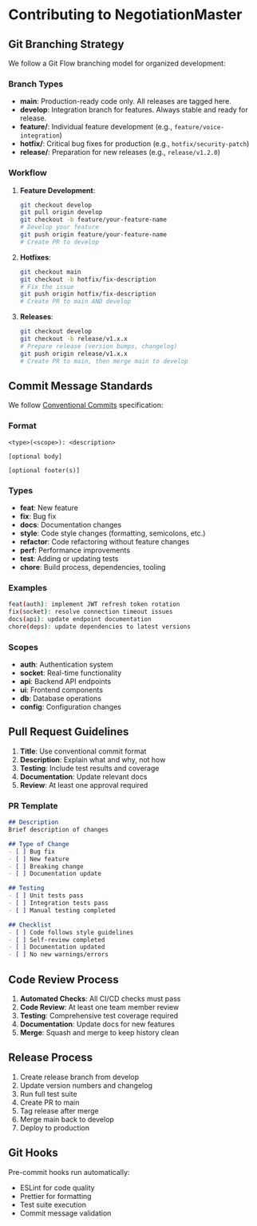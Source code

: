 # Contributing to NegotiationMaster

## Git Branching Strategy

We follow a Git Flow branching model for organized development:

### Branch Types

- **main**: Production-ready code only. All releases are tagged here.
- **develop**: Integration branch for features. Always stable and ready for release.
- **feature/**: Individual feature development (e.g., `feature/voice-integration`)
- **hotfix/**: Critical bug fixes for production (e.g., `hotfix/security-patch`)
- **release/**: Preparation for new releases (e.g., `release/v1.2.0`)

### Workflow

1. **Feature Development**:
   ```bash
   git checkout develop
   git pull origin develop
   git checkout -b feature/your-feature-name
   # Develop your feature
   git push origin feature/your-feature-name
   # Create PR to develop
   ```

2. **Hotfixes**:
   ```bash
   git checkout main
   git checkout -b hotfix/fix-description
   # Fix the issue
   git push origin hotfix/fix-description
   # Create PR to main AND develop
   ```

3. **Releases**:
   ```bash
   git checkout develop
   git checkout -b release/v1.x.x
   # Prepare release (version bumps, changelog)
   git push origin release/v1.x.x
   # Create PR to main, then merge main to develop
   ```

## Commit Message Standards

We follow [Conventional Commits](https://www.conventionalcommits.org/) specification:

### Format
```
<type>(<scope>): <description>

[optional body]

[optional footer(s)]
```

### Types
- **feat**: New feature
- **fix**: Bug fix
- **docs**: Documentation changes
- **style**: Code style changes (formatting, semicolons, etc.)
- **refactor**: Code refactoring without feature changes
- **perf**: Performance improvements
- **test**: Adding or updating tests
- **chore**: Build process, dependencies, tooling

### Examples
```bash
feat(auth): implement JWT refresh token rotation
fix(socket): resolve connection timeout issues
docs(api): update endpoint documentation
chore(deps): update dependencies to latest versions
```

### Scopes
- **auth**: Authentication system
- **socket**: Real-time functionality
- **api**: Backend API endpoints
- **ui**: Frontend components
- **db**: Database operations
- **config**: Configuration changes

## Pull Request Guidelines

1. **Title**: Use conventional commit format
2. **Description**: Explain what and why, not how
3. **Testing**: Include test results and coverage
4. **Documentation**: Update relevant docs
5. **Review**: At least one approval required

### PR Template
```markdown
## Description
Brief description of changes

## Type of Change
- [ ] Bug fix
- [ ] New feature
- [ ] Breaking change
- [ ] Documentation update

## Testing
- [ ] Unit tests pass
- [ ] Integration tests pass
- [ ] Manual testing completed

## Checklist
- [ ] Code follows style guidelines
- [ ] Self-review completed
- [ ] Documentation updated
- [ ] No new warnings/errors
```

## Code Review Process

1. **Automated Checks**: All CI/CD checks must pass
2. **Code Review**: At least one team member review
3. **Testing**: Comprehensive test coverage required
4. **Documentation**: Update docs for new features
5. **Merge**: Squash and merge to keep history clean

## Release Process

1. Create release branch from develop
2. Update version numbers and changelog
3. Run full test suite
4. Create PR to main
5. Tag release after merge
6. Merge main back to develop
7. Deploy to production

## Git Hooks

Pre-commit hooks run automatically:
- ESLint for code quality
- Prettier for formatting
- Test suite execution
- Commit message validation